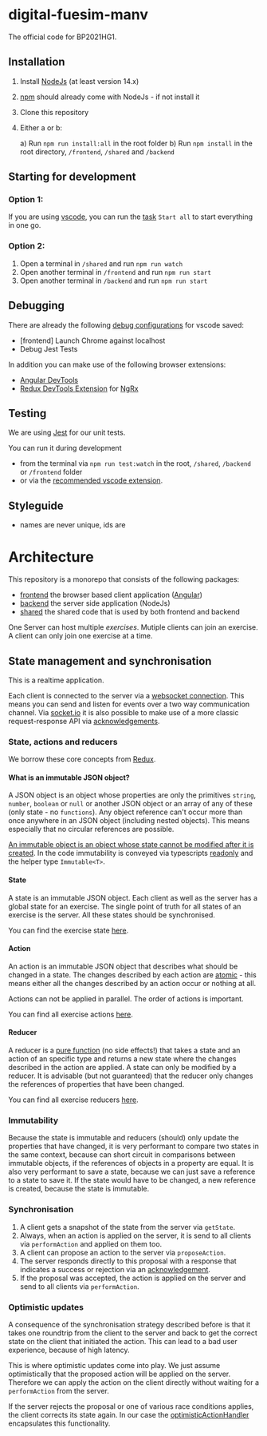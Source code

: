 # digital-fuesim-manv

The official code for BP2021HG1.

## Installation

1. Install [NodeJs](https://nodejs.org/) (at least version 14.x)
2. [npm](https://www.npmjs.com/) should already come with NodeJs - if not install it
3. Clone this repository
4. Either a or b:

    a) Run `npm run install:all` in the root folder
    b) Run `npm install` in the root directory, `/frontend`, `/shared` and `/backend`

## Starting for development

### Option 1:

If you are using [vscode](https://code.visualstudio.com/), you can run the [task](https://code.visualstudio.com/docs/editor/tasks) `Start all` to start everything in one go.

### Option 2:

1. Open a terminal in `/shared` and run `npm run watch`
2. Open another terminal in `/frontend` and run `npm run start`
3. Open another terminal in `/backend` and run `npm run start`

## Debugging

There are already the following [debug configurations](https://code.visualstudio.com/docs/editor/debugging) for vscode saved:

-   [frontend] Launch Chrome against localhost
-   Debug Jest Tests

In addition you can make use of the following browser extensions:

-   [Angular DevTools](https://chrome.google.com/webstore/detail/angular-devtools/ienfalfjdbdpebioblfackkekamfmbnh)
-   [Redux DevTools Extension](https://github.com/zalmoxisus/redux-devtools-extension/) for [NgRx](https://ngrx.io/guide/store-devtools)

## Testing

We are using [Jest](https://jestjs.io/) for our unit tests.

You can run it during development

-   from the terminal via `npm run test:watch` in the root, `/shared`, `/backend` or `/frontend` folder
-   or via the [recommended vscode extension](https://marketplace.visualstudio.com/items?itemName=Orta.vscode-jest).

## Styleguide

-   names are never unique, ids are

# Architecture

This repository is a monorepo that consists of the following packages:

-   [frontend](./frontend) the browser based client application ([Angular](https://angular.io/))
-   [backend](./backend) the server side application (NodeJs)
-   [shared](./shared) the shared code that is used by both frontend and backend

One Server can host multiple _exercises_. Mutiple clients can join an exercise. A client can only join one exercise at a time.

## State management and synchronisation

This is a realtime application.

Each client is connected to the server via a [websocket connection](https://developer.mozilla.org/en-US/docs/Web/API/WebSockets_API). This means you can send and listen for events over a two way communication channel.
Via [socket.io](https://socket.io/docs) it is also possible to make use of a more classic request-response API via [acknowledgements](https://socket.io/docs/v4/emitting-events/#acknowledgements).

### State, actions and reducers

We borrow these core concepts from [Redux](https://redux.js.org/).

#### What is an immutable JSON object?

A JSON object is an object whose properties are only the primitives `string`, `number`, `boolean` or `null` or another JSON object or an array of any of these (only state - no `functions`).
Any object reference can't occur more than once anywhere in an JSON object (including nested objects). This means especially that no circular references are possible.

[An immutable object is an object whose state cannot be modified after it is created](https://en.wikipedia.org/wiki/Immutable_object). In the code immutability is conveyed via typescripts [readonly](https://www.typescriptlang.org/docs/handbook/2/objects.html#readonly-properties) and the helper type `Immutable<T>`.

#### State

A state is an immutable JSON object. Each client as well as the server has a global state for an exercise. The single point of truth for all states of an exercise is the server. All these states should be synchronised.

You can find the exercise state [here](./shared/src/state.ts).

#### Action

An action is an immutable JSON object that describes what should be changed in a state. The changes described by each action are [atomic](<https://en.wikipedia.org/wiki/Atomicity_(database_systems)>) - this means either all the changes described by an action occur or nothing at all.

Actions can not be applied in parallel. The order of actions is important.

You can find all exercise actions [here](./shared//src/store/exercise.actions.ts).

#### Reducer

A reducer is a [pure function](https://en.wikipedia.org/wiki/Pure_function) (no side effects!) that takes a state and an action of an specific type and returns a new state where the changes described in the action are applied. A state can only be modified by a reducer.
It is advisable (but not guaranteed) that the reducer only changes the references of properties that have been changed.

You can find all exercise reducers [here](./shared/src/store/exercise.reducer.ts).

### Immutability

Because the state is immutable and reducers (should) only update the properties that have changed, it is very performant to compare two states in the same context, because can short circuit in comparisons between immutable objects, if the references of objects in a property are equal.
It is also very performant to save a state, because we can just save a reference to a state to save it. If the state would have to be changed, a new reference is created, because the state is immutable.

### Synchronisation

1. A client gets a snapshot of the state from the server via `getState`.
2. Always, when an action is applied on the server, it is send to all clients via `performAction` and applied on them too.
3. A client can propose an action to the server via `proposeAction`.
4. The server responds directly to this proposal with a response that indicates a success or rejection via an [acknowledgement](https://socket.io/docs/v4/emitting-events/#acknowledgements).
5. If the proposal was accepted, the action is applied on the server and send to all clients via `performAction`.

### Optimistic updates

A consequence of the synchronisation strategy described before is that it takes one roundtrip from the client to the server and back to get the correct state on the client that initiated the action. This can lead to a bad user experience, because of high latency.

This is where optimistic updates come into play. We just assume optimistically that the proposed action will be applied on the server. Therefore we can apply the action on the client directly without waiting for a `performAction` from the server.

If the server rejects the proposal or one of various race conditions applies, the client corrects its state again.
In our case the [optimisticActionHandler](./frontend/src/app/core/optimistic-action-handler.ts) encapsulates this functionality.
